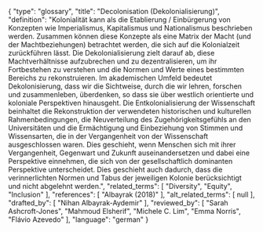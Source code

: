 {
    "type": "glossary",
    "title": "Decolonisation (Dekolonialisierung)",
    "definition": "Kolonialität kann als die Etablierung / Einbürgerung von Konzepten wie Imperialismus, Kapitalismus und Nationalismus beschrieben werden. Zusammen können diese Konzepte als eine Matrix der Macht (und der Machtbeziehungen) betrachtet werden, die sich auf die Kolonialzeit zurückführen lässt. Die Dekolonialisierung zielt darauf ab, diese Machtverhältnisse aufzubrechen und zu dezentralisieren, um ihr Fortbestehen zu verstehen und die Normen und Werte eines bestimmten Bereichs zu rekonstruieren. Im akademischen Umfeld bedeutet Dekolonisierung, dass wir die Sichtweise, durch die wir lehren, forschen und zusammenleben, überdenken, so dass sie über westlich orientierte und koloniale Perspektiven hinausgeht. Die Entkolonialisierung der Wissenschaft beinhaltet die Rekonstruktion der verwendeten historischen und kulturellen Rahmenbedingungen, die Neuverteilung des Zugehörigkeitsgefühls an den Universitäten und die Ermächtigung und Einbeziehung von Stimmen und Wissensarten, die in der Vergangenheit von der Wissenschaft ausgeschlossen waren. Dies geschieht, wenn Menschen sich mit ihrer Vergangenheit, Gegenwart und Zukunft auseinandersetzen und dabei eine Perspektive einnehmen, die sich von der gesellschaftlich dominanten Perspektive unterscheidet. Dies geschieht auch dadurch, dass die verinnerlichten Normen und Tabus der jeweiligen Kolonie berücksichtigt und nicht abgelehnt werden.",
    "related_terms": [
        "Diversity",
        "Equity",
        "Inclusion"
    ],
    "references": [
        "Albayrak (2018)"
    ],
    "alt_related_terms": [
        null
    ],
    "drafted_by": [
        "Nihan Albayrak-Aydemir"
    ],
    "reviewed_by": [
        "Sarah Ashcroft-Jones",
        "Mahmoud Elsherif",
        "Michele C. Lim",
        "Emma Norris",
        "Flávio Azevedo"
    ],
    "language": "german"
}